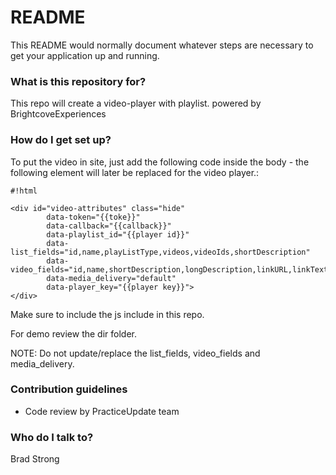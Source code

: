 # README #

This README would normally document whatever steps are necessary to get your application up and running.

### What is this repository for? ###

This repo will create a video-player with playlist. powered by BrightcoveExperiences

### How do I get set up? ###

To put the video in site, just add the following code inside the body - the following element will later be replaced for the video player.:


```
#!html

<div id="video-attributes" class="hide" 
        data-token="{{toke}}" 
        data-callback="{{callback}}"
        data-playlist_id="{{player id}}" 
        data-list_fields="id,name,playListType,videos,videoIds,shortDescription" 
        data-video_fields="id,name,shortDescription,longDescription,linkURL,linkText,thumbnailURL" 
        data-media_delivery="default" 
        data-player_key="{{player key}}">
</div>
```


Make sure to include the js include in this repo.

For demo review the dir folder.

NOTE: Do not update/replace the list_fields, video_fields and media_delivery.

### Contribution guidelines ###

* Code review by PracticeUpdate team

### Who do I talk to? ###

Brad Strong
